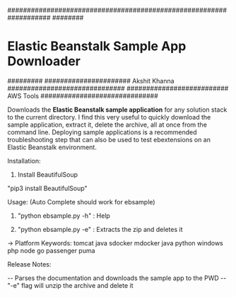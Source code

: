 ###################################################################
######## <h1>Elastic Beanstalk Sample App Downloader</h1> #########
###################### Akshit Khanna ##############################
########################## AWS Tools ##############################


Downloads the **Elastic Beanstalk sample application** for any solution stack to the current directory. I find this very useful to quickly download the sample application, extract it, delete the archive, all at once from the command line. Deploying sample applications is a recommended troubleshooting step that can also be used to test ebextensions on an Elastic Beanstalk environment. 


Installation:

1. Install BeautifulSoup

"pip3 install BeautifulSoup"

Usage: (Auto Complete should work for ebsample)

1. "python ebsample.py -h" : Help

2. "python ebsample.py <Platform Keyword> -e" : Extracts the zip and deletes it


-> Platform Keywords:
tomcat
java
sdocker
mdocker
java
python
windows
php
node
go
passenger
puma

Release Notes:

-- Parses the documentation and downloads the sample app to the PWD
-- "-e" flag will unzip the archive and delete it
